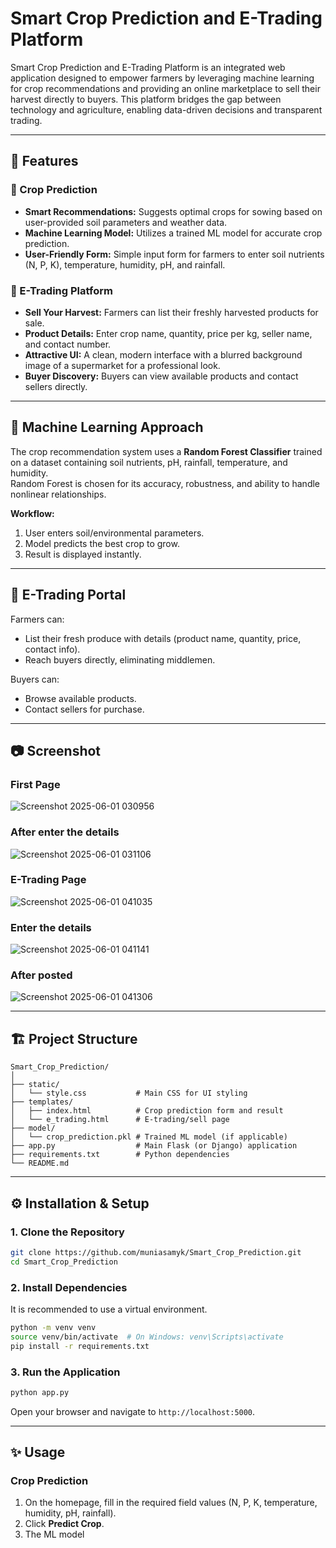 # Smart Crop Prediction and E-Trading Platform

Smart Crop Prediction and E-Trading Platform is an integrated web application designed to empower farmers by leveraging machine learning for crop recommendations and providing an online marketplace to sell their harvest directly to buyers. This platform bridges the gap between technology and agriculture, enabling data-driven decisions and transparent trading.

---

## 🚀 Features

### 🌱 Crop Prediction
- **Smart Recommendations:** Suggests optimal crops for sowing based on user-provided soil parameters and weather data.
- **Machine Learning Model:** Utilizes a trained ML model for accurate crop prediction.
- **User-Friendly Form:** Simple input form for farmers to enter soil nutrients (N, P, K), temperature, humidity, pH, and rainfall.

### 🛒 E-Trading Platform
- **Sell Your Harvest:** Farmers can list their freshly harvested products for sale.
- **Product Details:** Enter crop name, quantity, price per kg, seller name, and contact number.
- **Attractive UI:** A clean, modern interface with a blurred background image of a supermarket for a professional look.
- **Buyer Discovery:** Buyers can view available products and contact sellers directly.

---

## 🧠 Machine Learning Approach

The crop recommendation system uses a **Random Forest Classifier** trained on a dataset containing soil nutrients, pH, rainfall, temperature, and humidity.  
Random Forest is chosen for its accuracy, robustness, and ability to handle nonlinear relationships.

**Workflow:**
1. User enters soil/environmental parameters.
2. Model predicts the best crop to grow.
3. Result is displayed instantly.

---

## 🛒 E-Trading Portal

Farmers can:
- List their fresh produce with details (product name, quantity, price, contact info).
- Reach buyers directly, eliminating middlemen.

Buyers can:
- Browse available products.
- Contact sellers for purchase.

-----

## 📷 Screenshot

### First Page

![Screenshot 2025-06-01 030956](https://github.com/user-attachments/assets/ca21c285-6840-4f22-84fd-b9daba7f92f6)

### After enter the details

![Screenshot 2025-06-01 031106](https://github.com/user-attachments/assets/8e50d6a0-6db2-4628-b197-e7c46876e7e3)

### E-Trading Page

![Screenshot 2025-06-01 041035](https://github.com/user-attachments/assets/ac79c192-058c-4795-960c-94998df28e86)

### Enter the details

![Screenshot 2025-06-01 041141](https://github.com/user-attachments/assets/2f36b7d0-2e26-483f-8d91-789abaf1bedf)

### After posted

![Screenshot 2025-06-01 041306](https://github.com/user-attachments/assets/06dc92bf-389f-4d97-b512-e1f1520acfda)




---

## 🏗️ Project Structure

```
Smart_Crop_Prediction/
│
├── static/
│   └── style.css           # Main CSS for UI styling
├── templates/
│   ├── index.html          # Crop prediction form and result
│   └── e_trading.html      # E-trading/sell page
├── model/
│   └── crop_prediction.pkl # Trained ML model (if applicable)
├── app.py                  # Main Flask (or Django) application
├── requirements.txt        # Python dependencies
└── README.md
```

---

## ⚙️ Installation & Setup

### 1. Clone the Repository

```sh
git clone https://github.com/muniasamyk/Smart_Crop_Prediction.git
cd Smart_Crop_Prediction
```

### 2. Install Dependencies

It is recommended to use a virtual environment.

```sh
python -m venv venv
source venv/bin/activate  # On Windows: venv\Scripts\activate
pip install -r requirements.txt
```

### 3. Run the Application

```sh
python app.py
```

Open your browser and navigate to `http://localhost:5000`.

---

## ✨ Usage

### Crop Prediction
1. On the homepage, fill in the required field values (N, P, K, temperature, humidity, pH, rainfall).
2. Click **Predict Crop**.
3. The ML model

